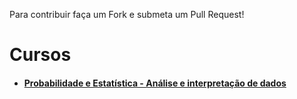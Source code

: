 Para contribuir faça um Fork e submeta um Pull Request!

# Cursos

- #### [Probabilidade e Estatística - Análise e interpretação de dados](https://veduca.org/p/probabilidade-e-estatistica)
